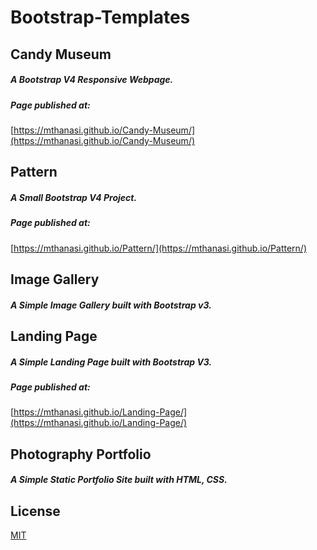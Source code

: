 # Bootstrap-Templates

## Candy Museum

##### A Bootstrap V4 Responsive Webpage.
##### Page published at:
[https://mthanasi.github.io/Candy-Museum/](https://mthanasi.github.io/Candy-Museum/)


## Pattern

##### A Small Bootstrap V4 Project.
##### Page published at:
[https://mthanasi.github.io/Pattern/](https://mthanasi.github.io/Pattern/)


## Image Gallery

##### A Simple Image Gallery built with Bootstrap v3.


## Landing Page

##### A Simple Landing Page built with Bootstrap V3.
##### Page published at:
[https://mthanasi.github.io/Landing-Page/](https://mthanasi.github.io/Landing-Page/)


## Photography Portfolio

##### A Simple Static Portfolio Site built with HTML, CSS.


## License
[MIT](https://choosealicense.com/licenses/mit/)
